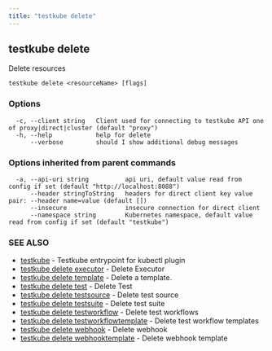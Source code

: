 ```yaml
---
title: "testkube delete"
---
```

## testkube delete

Delete resources

```
testkube delete <resourceName> [flags]
```

### Options

```
  -c, --client string   Client used for connecting to testkube API one of proxy|direct|cluster (default "proxy")
  -h, --help            help for delete
      --verbose         should I show additional debug messages
```

### Options inherited from parent commands

```
  -a, --api-uri string          api uri, default value read from config if set (default "http://localhost:8088")
      --header stringToString   headers for direct client key value pair: --header name=value (default [])
      --insecure                insecure connection for direct client
      --namespace string        Kubernetes namespace, default value read from config if set (default "testkube")
```

### SEE ALSO

* [testkube](testkube.md)	 - Testkube entrypoint for kubectl plugin
* [testkube delete executor](testkube-delete-executor.md)	 - Delete Executor
* [testkube delete template](testkube-delete-template.md)	 - Delete a template.
* [testkube delete test](testkube-delete-test.md)	 - Delete Test
* [testkube delete testsource](testkube-delete-testsource.md)	 - Delete test source
* [testkube delete testsuite](testkube-delete-testsuite.md)	 - Delete test suite
* [testkube delete testworkflow](testkube-delete-testworkflow.md)	 - Delete test workflows
* [testkube delete testworkflowtemplate](testkube-delete-testworkflowtemplate.md)	 - Delete test workflow templates
* [testkube delete webhook](testkube-delete-webhook.md)	 - Delete webhook
* [testkube delete webhooktemplate](testkube-delete-webhooktemplate.md)	 - Delete webhook template

